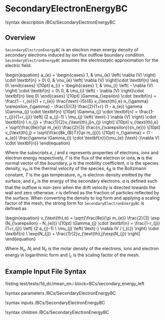 # SecondaryElectronEnergyBC

!syntax description /BCs/SecondaryElectronEnergyBC

## Overview

`SecondaryElectronEnergyBC` is an electron mean energy density of secondary electrons induced by ion flux outflow boundary condition.
`SecondaryElectronEnergyBC` assumes the electrostatic approximation for the electric field.

\begin{equation}
a_{e} =
\begin{cases}
1, & \mu_{e} \left( \nabla (V) \right) \cdot \textbf{n} > 0\\
0, & \mu_{e} \left( \nabla (V) \right)\cdot \textbf{n} \leq 0\\
\end{cases} \\[10pt]
a_{i} =
\begin{cases}
1, & \mu_{i} \left( - \nabla (V) \right) \cdot \textbf{n} > 0\\
0, & \mu_{i} \left( - \nabla (V) \right)\cdot \textbf{n} \leq 0\\
\end{cases} \\[10pt]
\Gamma_{\epsilon} \cdot \textbf{n} = \frac{1 - r_{e}}{1 + r_{e}} \frac{\text{-}5}{6} v_{\text{th},e} n_{\gamma} \varepsilon_{\gamma} - \frac{5}{3} \frac{2}{1+r} (1 - a_{e}) \gamma \Gamma_{j} \cdot \textbf{n} \\[10pt]
\Gamma_{j} \cdot \textbf{n} = \frac{1-r_{j}}{1+r_{j}} \left[ (2 a_{j}-1) \ \mu_{j}
\left(  \text{-} \nabla (V) \right) 
\cdot \textbf{n} \ n_{j} + \frac{1}{2}v_{\text{th},j}n_{j} \right] \\[10pt]
v_{\text{th},e} = \sqrt{\frac{8e}{\pi m_{e}} \frac{2}{3} \frac{n_{\varepsilon}}{n_{e}}} \\[10pt]
v_{\text{th},j} = \sqrt{\frac{8k_{B}T}{\pi m_{j}}} \\[10pt]
n_{\gamma} = (1 - a_{e}) \frac{\gamma \Gamma_{i} \cdot \textbf{n}}{\mu_{e} (\text{-}\nabla V) \cdot \textbf{n}}
\end{equation}

Where the subscripts $e$, $j$ and $\varepsilon$ represents properties of electrons, ions and electron energy respectively, $\Gamma$ is the flux of the electron or ions, $\textbf{n}$ is the normal vector of the boundary,
$\mu$ is the mobility coefficient, $n$ is the species density, $v_\text{th}$ is the thermal velocity of the species, $k_{B}$ is the Boltzmann constant, $T$ is the gas temperature, $n_{\gamma}$ is electron density emitted by the surface, and $\varepsilon_{\gamma}$ is the energy of the secondary electrons. $a$ is defined such that the outflow is non-zero when the drift velocity is directed towards the wall and zero otherwise. $r$ is defined as the fraction of particles reflected by the surface. When converting the density to log form and applying a scaling factor of the mesh, the strong form for `SecondaryElectronEnergyBC` is defined as

\begin{equation}
v_{\text{th},e} = \sqrt{\frac{8e}{\pi m_{e}} \frac{2}{3} \exp (N_{\varepsilon} - N_{e})} \\[10pt]
\Gamma_{j} \cdot \textbf{n} = \frac{1-r_{j}}{1+r_{j}} \left[ (2 a_{j}-1) \ \mu_{j} \left( \text{-} \nabla (V / l_{c})  \right) \cdot \textbf{n} \ \exp(N_{j}) + \frac{1}{2}v_{\text{th},j}\exp(N_{j}) \right]
\end{equation}

Where $N_{e}$, $N_{i}$ and $N_{\varepsilon}$ is the molar density of the electrons, ions and electron energy in logarithmic form and $l_{c}$ is the scaling factor of the mesh.

## Example Input File Syntax


!listing test/tests/1d_dc/mean_en.i block=BCs/secondary_energy_left

!syntax parameters /BCs/SecondaryElectronEnergyBC

!syntax inputs /BCs/SecondaryElectronEnergyBC

!syntax children /BCs/SecondaryElectronEnergyBC
